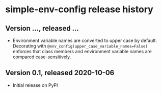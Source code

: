 # simple-env-config release history

## Version ..., released ...
* Environment variable names are converted to upper case by default. Decorating
  with `@env_config(upper_case_variable_names=False)` enforces that class
  members and environment variable names are compared case-sensitively.

## Version 0.1, released 2020-10-06
* Initial release on PyPI
